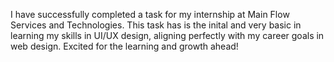 I have successfully completed a task for my internship at Main Flow Services and Technologies. This task has is the inital and very basic in learning my skills in UI/UX design, aligning perfectly with my career goals in web design. Excited for the learning and growth ahead!
